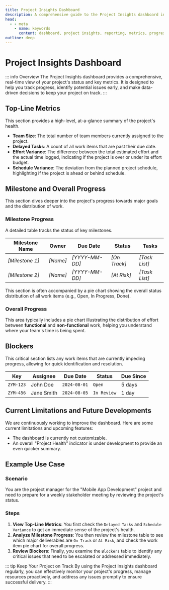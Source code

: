 ```yaml
---
title: Project Insights Dashboard
description: A comprehensive guide to the Project Insights dashboard in Zymmr, covering top-line metrics, progress tracking, and blockers.
head:
  - - meta
    - name: keywords
      content: dashboard, project insights, reporting, metrics, progress, blockers, zymmr
outline: deep
---
```


# Project Insights Dashboard

::: info Overview
The Project Insights dashboard provides a comprehensive, real-time view of your project's status and key metrics. It is designed to help you track progress, identify potential issues early, and make data-driven decisions to keep your project on track.
:::

## Top-Line Metrics

This section provides a high-level, at-a-glance summary of the project's health.

-   **Team Size**: The total number of team members currently assigned to the project.
-   **Delayed Tasks**: A count of all work items that are past their due date.
-   **Effort Variance**: The difference between the total estimated effort and the actual time logged, indicating if the project is over or under its effort budget.
-   **Schedule Variance**: The deviation from the planned project schedule, highlighting if the project is ahead or behind schedule.

## Milestone and Overall Progress

This section dives deeper into the project's progress towards major goals and the distribution of work.

### Milestone Progress
A detailed table tracks the status of key milestones.

| Milestone Name | Owner      | Due Date     | Status      | Tasks      |
| -------------- | ---------- | ------------ | ----------- | ---------- |
| *[Milestone 1]*  | *[Name]*    | *[YYYY-MM-DD]*| *[On Track]* | *[Task List]* |
| *[Milestone 2]*  | *[Name]*    | *[YYYY-MM-DD]*| *[At Risk]*  | *[Task List]* |

This section is often accompanied by a pie chart showing the overall status distribution of all work items (e.g., Open, In Progress, Done).

### Overall Progress
This area typically includes a pie chart illustrating the distribution of effort between **functional** and **non-functional** work, helping you understand where your team's time is being spent.

## Blockers

This critical section lists any work items that are currently impeding progress, allowing for quick identification and resolution.

| Key       | Assignee   | Due Date     | Status      | Due Since |
| --------- | ---------- | ------------ | ----------- | --------- |
| `ZYM-123` | John Doe   | `2024-08-01` | `Open`      | 5 days    |
| `ZYM-456` | Jane Smith | `2024-08-05` | `In Review` | 1 day     |

## Current Limitations and Future Developments

We are continuously working to improve the dashboard. Here are some current limitations and upcoming features:
-   The dashboard is currently not customizable.
-   An overall "Project Health" indicator is under development to provide an even quicker summary.

## Example Use Case

### Scenario
You are the project manager for the "Mobile App Development" project and need to prepare for a weekly stakeholder meeting by reviewing the project's status.

### Steps
1.  **View Top-Line Metrics**: You first check the `Delayed Tasks` and `Schedule Variance` to get an immediate sense of the project's health.
2.  **Analyze Milestone Progress**: You then review the milestone table to see which major deliverables are `On Track` or `At Risk`, and check the work item pie chart for overall progress.
3.  **Review Blockers**: Finally, you examine the `Blockers` table to identify any critical issues that need to be escalated or addressed immediately.

::: tip Keep Your Project on Track
By using the Project Insights dashboard regularly, you can effectively monitor your project's progress, manage resources proactively, and address any issues promptly to ensure successful delivery.
:::